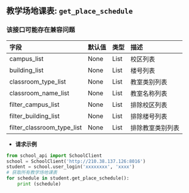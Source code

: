## 教学场地课表: `get_place_schedule`

### **该接口可能存在兼容问题**

| 字段                         | 默认值  | 类型   | 描述       |
|:---------------------------|:-----|:-----|:---------|
| campus_list                | None | List | 校区列表     |
| building_list              | None | List | 楼号列表     |
| classroom_type_list        | None | List | 教室类别列表   |
| classroom_name_list        | None | List | 教室名称列表   |
| filter_campus_list         | None | List | 排除校区列表   |
| filter_building_list       | None | List | 排除楼号列表   |
| filter_classroom_type_list | None | List | 排除教室类别列表 |

* **请求示例**

```python
from school_api import SchoolClient
school = SchoolClient('http://210.38.137.126:8016')
student = school.user_login('xxxxxxxx', 'xxxx')
# 获取所有教学场地课表
for schedule in student.get_place_schedule():
    print (schedule)
```
